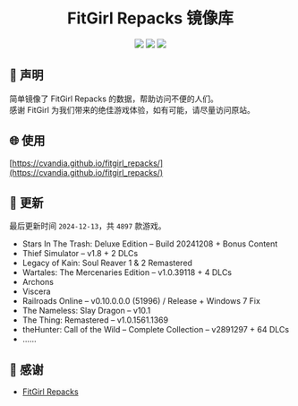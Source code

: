 ﻿<div align="center">

# FitGirl Repacks 镜像库

![](https://count.getloli.com/get/@fitgirl_repacks?theme=booru-lewd)
![](https://img.shields.io/badge/ci-passing-brightgreen.svg?logo=github) ![](https://img.shields.io/badge/license-MIT-brightgreen.svg)

</div>

## 📜 声明
简单镜像了 FitGirl Repacks 的数据，帮助访问不便的人们。  
感谢 FitGirl 为我们带来的绝佳游戏体验，如有可能，请尽量访问原站。

## 🌐 使用
[https://cvandia.github.io/fitgirl_repacks/](https://cvandia.github.io/fitgirl_repacks/)

## 🔄 更新
最后更新时间 `2024-12-13`，共 `4897` 款游戏。
- Stars In The Trash: Deluxe Edition – Build 20241208 + Bonus Content
- Thief Simulator – v1.8 + 2 DLCs
- Legacy of Kain: Soul Reaver 1 & 2 Remastered
- Wartales: The Mercenaries Edition – v1.0.39118 + 4 DLCs
- Archons
- Viscera
- Railroads Online – v0.10.0.0.0 (51996) / Release + Windows 7 Fix
- The Nameless: Slay Dragon – v10.1
- The Thing: Remastered – v1.0.1561.1369
- theHunter: Call of the Wild – Complete Collection – v2891297 + 64 DLCs
- ……

## 🙏 感谢
- [FitGirl Repacks](https://fitgirl-repacks.site/)
